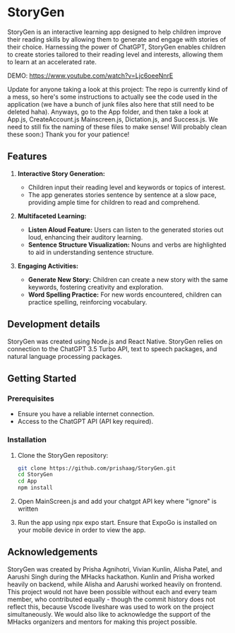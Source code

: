 # StoryGen


StoryGen is an interactive learning app designed to help children improve their reading skills by allowing them to generate and engage with stories of their choice. Harnessing the power of ChatGPT, StoryGen enables children to create stories tailored to their reading level and interests, allowing them to learn at an accelerated rate. 

DEMO: https://www.youtube.com/watch?v=Ljc6oeeNnrE

Update for anyone taking a look at this project: The repo is currently kind of a mess, so here's some instructions to actually see the code used in the application (we have a bunch of junk files also here that still need to be deleted haha). Anyways, go to the App folder, and then take a look at App.js, CreateAccount.js Mainscreen.js, Dictation.js, and Success.js. We need to still fix the naming of these files to make sense! Will probably clean these soon:) Thank you for your patience!


## Features

1. **Interactive Story Generation:**
   - Children input their reading level and keywords or topics of interest.
   - The app generates stories sentence by sentence at a slow pace, providing ample time for children to read and comprehend.

2. **Multifaceted Learning:**
   - **Listen Aloud Feature:** Users can listen to the generated stories out loud, enhancing their auditory learning.
   - **Sentence Structure Visualization:** Nouns and verbs are highlighted to aid in understanding sentence structure.

3. **Engaging Activities:**
   - **Generate New Story:** Children can create a new story with the same keywords, fostering creativity and exploration.
   - **Word Spelling Practice:** For new words encountered, children can practice spelling, reinforcing vocabulary.
  
## Development details

StoryGen was created using Node.js and React Native. StoryGen relies on connection to the ChatGPT 3.5 Turbo API, text to speech packages, and natural language processing packages. 

## Getting Started

### Prerequisites

- Ensure you have a reliable internet connection.
- Access to the ChatGPT API (API key required).

### Installation

1. Clone the StoryGen repository:

   ```bash
   git clone https://github.com/prishaag/StoryGen.git
   cd StoryGen
   cd App
   npm install
2. Open MainScreen.js and add your chatgpt API key where "ignore" is written
3. Run the app using npx expo start. Ensure that ExpoGo is installed on your mobile device in order to view the app.

## Acknowledgements
StoryGen was created by Prisha Agnihotri, Vivian Kunlin, Alisha Patel, and Aarushi Singh during the MHacks hackathon. Kunlin and Prisha worked heavily on backend, while Alisha and Aarushi worked heavily on frontend. This project would not have been possible without each and every team member, who contributed equally - though the commit history does not reflect this, because Vscode liveshare was used to work on the project simultaneously. We would also like to acknowledge the support of the MHacks organizers and mentors for making this project possible.



